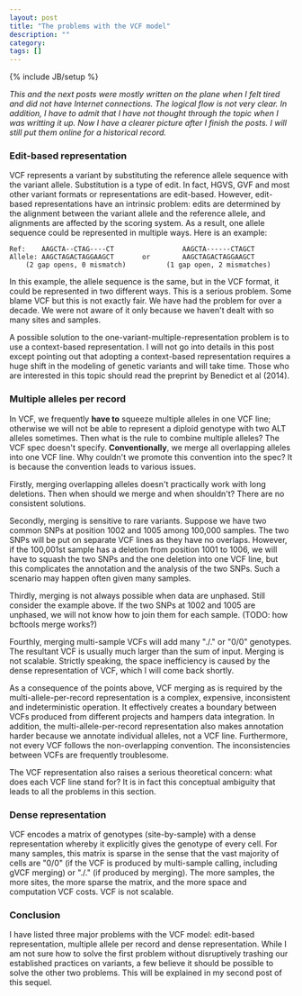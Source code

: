 ```yaml
---
layout: post
title: "The problems with the VCF model"
description: ""
category: 
tags: []
---
```

{% include JB/setup %}

*This and the next posts were mostly written on the plane when I felt tired and
did not have Internet connections. The logical flow is not very clear. In
addition, I have to admit that I have not thought through the topic when I was
writting it up. Now I have a clearer picture after I finish the posts. I will
still put them online for a historical record.*

### Edit-based representation

VCF represents a variant by substituting the reference allele sequence with the
variant allele. Substitution is a type of edit. In fact, HGVS, GVF and most
other variant formats or representations are edit-based. However, edit-based
representations have an intrinsic problem: edits are determined by the alignment
between the variant allele and the reference allele, and alignments are affected
by the scoring system. As a result, one allele sequence could be represented in
multiple ways. Here is an example:

    Ref:    AAGCTA--CTAG----CT                 AAGCTA------CTAGCT
    Allele: AAGCTAGACTAGGAAGCT       or        AAGCTAGACTAGGAAGCT
	    (2 gap opens, 0 mismatch)          (1 gap open, 2 mismatches)

In this example, the allele sequence is the same, but in the VCF format, it
could be represented in two different ways. This is a serious problem. Some
blame VCF but this is not exactly fair. We have had the problem for over a
decade. We were not aware of it only because we haven't dealt with so many sites
and samples.

A possible solution to the one-variant-multiple-representation problem is to use
a context-based representation. I will not go into details in this post except
pointing out that adopting a context-based representation requires a huge shift
in the modeling of genetic variants and will take time. Those who are interested
in this topic should read the preprint by Benedict et al (2014).

### Multiple alleles per record

In VCF, we frequently **have to** squeeze multiple alleles in one VCF line;
otherwise we will not be able to represent a diploid genotype with two ALT
alleles sometimes. Then what is the rule to combine multiple alleles? The VCF
spec doesn't specify. **Conventionally**, we merge all overlapping alleles into
one VCF line. Why couldn't we promote this convention into the spec? It is
because the convention leads to various issues.

Firstly, merging overlapping alleles doesn't practically work with long
deletions. Then when should we merge and when shouldn't? There are no consistent
solutions.

Secondly, merging is sensitive to rare variants. Suppose we have two common SNPs
at position 1002 and 1005 among 100,000 samples. The two SNPs will be put on
separate VCF lines as they have no overlaps. However, if the 100,001st sample
has a deletion from position 1001 to 1006, we will have to squash the two SNPs
and the one deletion into one VCF line, but this complicates the annotation and
the analysis of the two SNPs. Such a scenario may happen often given many
samples.

Thirdly, merging is not always possible when data are unphased. Still consider
the example above. If the two SNPs at 1002 and 1005 are unphased, we will not
know how to join them for each sample. (TODO: how bcftools merge works?)

Fourthly, merging multi-sample VCFs will add many "./." or "0/0" genotypes. The
resultant VCF is usually much larger than the sum of input. Merging is not
scalable. Strictly speaking, the space inefficiency is caused by the dense
representation of VCF, which I will come back shortly.

As a consequence of the points above, VCF merging as is required by the
multi-allele-per-record representation is a complex, expensive, inconsistent and
indeterministic operation. It effectively creates a boundary between VCFs
produced from different projects and hampers data integration. In addition,
the multi-allele-per-record representation also makes annotation harder
because we annotate individual alleles, not a VCF line. Furthermore, not every
VCF follows the non-overlapping convention. The inconsistencies between VCFs
are frequently troublesome.

The VCF representation also raises a serious theoretical concern: what does each
VCF line stand for? It is in fact this conceptual ambiguity that leads to all
the problems in this section.

### Dense representation

VCF encodes a matrix of genotypes (site-by-sample) with a dense representation
whereby it explicitly gives the genotype of every cell. For many samples, this
matrix is sparse in the sense that the vast majority of cells are "0/0" (if the
VCF is produced by multi-sample calling, including gVCF merging) or "./." (if
produced by merging). The more samples, the more sites, the more sparse the
matrix, and the more space and computation VCF costs. VCF is not scalable.

### Conclusion

I have listed three major problems with the VCF model: edit-based
representation, multiple allele per record and dense representation. While I am
not sure how to solve the first problem without disruptively trashing our
established practices on variants, a few believe it should be possible to solve
the other two problems. This will be explained in my second post of this sequel.
